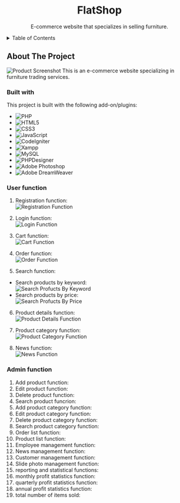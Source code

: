 <!-- PROJECT NAME -->
<div align="center">
  <h1 align="center">FlatShop</h1>
  <p align="center">
    E-commerce website that specializes in selling furniture.
  </p>
</div>

<!-- TABLE OF CONTENTS -->
<details>
  <summary>Table of Contents</summary>
  <ol>
    <li>
      <a href="#about-the-project">About The Project</a>
      <ul>
        <li><a href="#built-with">Built With</a></li>
        <li><a href="#user-function">User Function</a></li>
        <li><a href="#admin-function">Admin Function</a></li>
      </ul>
    </li>
    <li>
      <a href="#getting-started">Getting Started</a>
      <ul>
        <li><a href="#prerequisites">Prerequisites</a></li>
        <li><a href="#installation">Installation</a></li>
      </ul>
    </li>
    <li><a href="#sitemap">Sitemap</a></li>
    <li><a href="#contributing">Contributing</a></li>
    <li><a href="#contact">Contact</a></li>
    <li>
      <a href="#getting-started-with-create-react-app">Getting Started with Create React App</a>
    </li>
  </ol>
</details>

<!-- ABOUT THE PROJECT -->
## About The Project
![Product Screenshot](./public/img/product-screenshot.png "Product Screenshot")
This is an e-commerce website specializing in furniture trading services.

<!-- BUILT WITH -->
### Built with
This project is built with the following add-on/plugins:
- ![PHP](https://img.shields.io/badge/PHP-777BB4?style=flat&logo=php&logoColor=white)
- ![HTML5](https://img.shields.io/badge/HTML5-E34F26?style=flat&logo=html5&logoColor=white)
- ![CSS3](https://img.shields.io/badge/CSS3-1572B6?style=flat&logo=css3&logoColor=white)
- ![JavaScript](https://img.shields.io/badge/JavaScript-F7DF1E?style=flat&logo=javascript&logoColor=black)
- ![CodeIgniter](https://img.shields.io/badge/Codeigniter-orange?style=flat&logo=codeigniter&logoColor=white)
- ![Xampp](https://img.shields.io/badge/xampp-%23FB7A24.svg?&style=flat&logo=xampp&logoColor=white)
- ![MySQL](https://img.shields.io/badge/mysql-%2300f.svg?style=flat&logo=mysql&logoColor=white)
- ![PHPDesigner](https://img.shields.io/badge/PHPDesigner-informational?style=flat&logo=phpdesigner&logoColor=white)
- ![Adobe Photoshop](http://img.shields.io/badge/Adobe%20Photoshop-26C9FF?style=flat&logo=adobe-photoshop&logoColor=ffffff)
- ![Adobe DreamWeaver](https://img.shields.io/badge/Adobe%20Dreamweaver-072401?style=flat&logo=Adobe%20Dreamweaver&logoColor=34F400)

<!-- USER FUNCTION -->
### User function
1. Registration function:</br>
![Registration Function](./public/img/registration-function.png "Registration Function")

2. Login function:</br>
![Login Function](./public/img/login-function.png "Login Function")

3. Cart function:</br>
![Cart Function](./public/img/cart-function.png "Cart Function")

4. Order function:</br>
![Order Function](./public/img/order-function.png "Order Function")

5. Search function:</br>
- Search products by keyword:</br>
![Search Profucts By Keyword](./public/img/search-function-by-keyword.png "Search Profucts By Keyword")
- Search products by price:</br>
![Search Profucts By Price](./public/img/search-function-by-price.png "Search Profucts By Price")

6. Product details function:</br>
![Product Details Function](./public/img/product-details-function.png "Product Details Function")

7. Product category function:</br>
![Product Category Function](./public/img/product-category-function.png "Product Category Function")

8. News function:</br>
![News Function](./public/img/news-function.png "News Function")

<!-- ADMIN FUNCTION -->
### Admin function
1. Add product function:
2. Edit product function:
3. Delete product function:
4. Search product funcrion:
5. Add product category function:
6. Edit product category function:
7. Delete product category function:
8. Search product category function:
9. Order list function:
10. Product list function:
11. Employee management function:
12. News management function:
13. Customer management function:
14. Slide photo management function:
15. reporting and statistical functions:
16. monthly profit statistics function:
17. quarterly profit statistics function:
18. annual profit statistics function:
19. total number of items sold:
